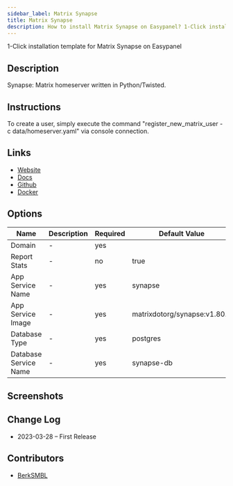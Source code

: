 ```yaml
---
sidebar_label: Matrix Synapse
title: Matrix Synapse
description: How to install Matrix Synapse on Easypanel? 1-Click installation template for Matrix Synapse on Easypanel
---
```


<!-- generated -->

1-Click installation template for Matrix Synapse on Easypanel

## Description

Synapse: Matrix homeserver written in Python/Twisted.

## Instructions

To create a user, simply execute the command &quot;register_new_matrix_user -c data/homeserver.yaml&quot; via console connection.

## Links

- [Website](https://matrix.org)
- [Docs](https://matrix-org.github.io/synapse)
- [Github](https://github.com/matrix-org/synapse)
- [Docker](https://hub.docker.com/r/matrixdotorg/synapse)

## Options

Name | Description | Required | Default Value
-|-|-|-
Domain | - | yes | 
Report Stats | - | no | true
App Service Name | - | yes | synapse
App Service Image | - | yes | matrixdotorg/synapse:v1.80.0
Database Type | - | yes | postgres
Database Service Name | - | yes | synapse-db

## Screenshots


## Change Log

- 2023-03-28 – First Release

## Contributors

- [BerkSMBL](https://berksmbl.com)
